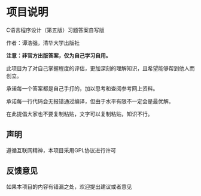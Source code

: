 
# 项目说明

C语言程序设计（第五版）习题答案自写版
  
作者：谭浩强，清华大学出版社
  
**注意：非官方出版答案，仅为自己学习自用。**

此项目为了对自己掌握程度的评估，更加深刻的理解知识，且希望能够帮到他人而创立。

承诺每一个答案都是自己手打的，加以思考和查阅参考网上资料。

承诺每一行代码会无报错通过编译，但由于水平有限不一定会是最优解。
  
在此提倡大家也不要复制粘贴，文字可以复制粘贴，知识不行。

## 声明

遵循互联网精神，本项目采用GPL协议进行许可
  
## 反馈意见  

如果本项目的内容有错漏之处，欢迎提出建议或者意见
